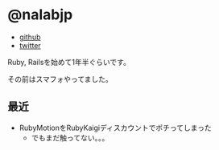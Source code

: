 # @nalabjp

- [github](https://github.com/nalabjp)
- [twitter](https://twitter.com/nalabjp)

Ruby, Railsを始めて1年半ぐらいです。

その前はスマフォやってました。

## 最近

* RubyMotionをRubyKaigiディスカウントでポチってしまった
    * でもまだ触ってない。。。
